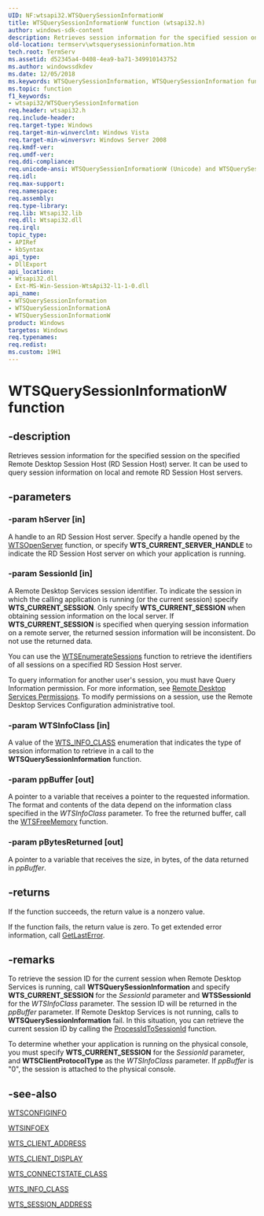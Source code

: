```yaml
---
UID: NF:wtsapi32.WTSQuerySessionInformationW
title: WTSQuerySessionInformationW function (wtsapi32.h)
author: windows-sdk-content
description: Retrieves session information for the specified session on the specified Remote Desktop Session Host (RD Session Host) server.
old-location: termserv\wtsquerysessioninformation.htm
tech.root: TermServ
ms.assetid: d52345a4-0408-4ea9-ba71-349910143752
ms.author: windowssdkdev
ms.date: 12/05/2018
ms.keywords: WTSQuerySessionInformation, WTSQuerySessionInformation function [Remote Desktop Services], WTSQuerySessionInformationA, WTSQuerySessionInformationW, _win32_wtsquerysessioninformation, termserv.wtsquerysessioninformation, wtsapi32/WTSQuerySessionInformation, wtsapi32/WTSQuerySessionInformationA, wtsapi32/WTSQuerySessionInformationW
ms.topic: function
f1_keywords:
- wtsapi32/WTSQuerySessionInformation
req.header: wtsapi32.h
req.include-header: 
req.target-type: Windows
req.target-min-winverclnt: Windows Vista
req.target-min-winversvr: Windows Server 2008
req.kmdf-ver: 
req.umdf-ver: 
req.ddi-compliance: 
req.unicode-ansi: WTSQuerySessionInformationW (Unicode) and WTSQuerySessionInformationA (ANSI)
req.idl: 
req.max-support: 
req.namespace: 
req.assembly: 
req.type-library: 
req.lib: Wtsapi32.lib
req.dll: Wtsapi32.dll
req.irql: 
topic_type:
- APIRef
- kbSyntax
api_type:
- DllExport
api_location:
- Wtsapi32.dll
- Ext-MS-Win-Session-WtsApi32-l1-1-0.dll
api_name:
- WTSQuerySessionInformation
- WTSQuerySessionInformationA
- WTSQuerySessionInformationW
product: Windows
targetos: Windows
req.typenames: 
req.redist: 
ms.custom: 19H1
---
```


# WTSQuerySessionInformationW function


## -description


Retrieves session information for the specified session on the specified Remote Desktop Session Host (RD Session Host) server. It can be used 
    to query session information on local and remote RD Session Host servers.


## -parameters




### -param hServer [in]

A handle to an RD Session Host server. Specify a handle opened by the 
      <a href="https://docs.microsoft.com/windows/desktop/api/wtsapi32/nf-wtsapi32-wtsopenservera">WTSOpenServer</a> function, or specify 
      <b>WTS_CURRENT_SERVER_HANDLE</b> to indicate the RD Session Host server on which your application 
      is running.


### -param SessionId [in]

A Remote Desktop Services session identifier. To indicate the session in which the calling application is running 
      (or the current session) specify <b>WTS_CURRENT_SESSION</b>. Only specify 
      <b>WTS_CURRENT_SESSION</b> when obtaining session information on the local server. If 
      <b>WTS_CURRENT_SESSION</b> is specified when querying session information on a remote server, 
      the returned session information will be inconsistent. Do not use the returned data.

You can use the <a href="https://docs.microsoft.com/windows/desktop/api/wtsapi32/nf-wtsapi32-wtsenumeratesessionsa">WTSEnumerateSessions</a> 
       function to retrieve the identifiers of all sessions on a specified RD Session Host server.

To query information for another user's session, you must have Query Information permission. For more 
       information, see <a href="https://docs.microsoft.com/windows/desktop/TermServ/terminal-services-permissions">Remote Desktop Services 
       Permissions</a>. To modify permissions on a session, use the Remote Desktop Services Configuration administrative 
       tool.


### -param WTSInfoClass [in]

A value of the <a href="https://docs.microsoft.com/windows/desktop/api/wtsapi32/ne-wtsapi32-wts_info_class">WTS_INFO_CLASS</a> enumeration that indicates the type of 
    session information to retrieve in a call to the 
    <b>WTSQuerySessionInformation</b> function.


### -param ppBuffer [out]

A pointer to a variable that receives a pointer to the requested information. The format and contents of the 
      data depend on the information class specified in the <i>WTSInfoClass</i> parameter. To free 
      the returned buffer, call the <a href="https://docs.microsoft.com/windows/desktop/api/wtsapi32/nf-wtsapi32-wtsfreememory">WTSFreeMemory</a> 
      function.


### -param pBytesReturned [out]

A pointer to a variable that receives the size, in bytes, of the data returned in 
      <i>ppBuffer</i>.


## -returns



If the function succeeds, the return value is a nonzero value.

If the function fails, the return value is zero. To get extended error information, call 
       <a href="https://docs.microsoft.com/windows/desktop/api/errhandlingapi/nf-errhandlingapi-getlasterror">GetLastError</a>.




## -remarks



To retrieve the session ID for the current session when Remote Desktop Services is running, call 
    <b>WTSQuerySessionInformation</b> and specify 
    <b>WTS_CURRENT_SESSION</b> for the <i>SessionId</i> parameter and 
    <b>WTSSessionId</b> for the <i>WTSInfoClass</i> parameter. The session ID 
    will be returned in the <i>ppBuffer</i> parameter. If Remote Desktop Services is not running, calls 
    to <b>WTSQuerySessionInformation</b> fail. In 
    this situation, you can retrieve the current session ID by calling the 
    <a href="https://docs.microsoft.com/windows/desktop/api/processthreadsapi/nf-processthreadsapi-processidtosessionid">ProcessIdToSessionId</a> function.

To determine whether your application is running on the physical console, you must specify 
    <b>WTS_CURRENT_SESSION</b> for the <i>SessionId</i> parameter, and 
    <b>WTSClientProtocolType</b> as the <i>WTSInfoClass</i> parameter. 
    If <i>ppBuffer</i> is "0", the session is attached to the physical console.




## -see-also




<a href="https://docs.microsoft.com/windows/desktop/api/wtsapi32/ns-wtsapi32-wtsconfiginfoa">WTSCONFIGINFO</a>



<a href="https://docs.microsoft.com/windows/desktop/api/wtsapi32/ns-wtsapi32-wtsinfoexa">WTSINFOEX</a>



<a href="https://docs.microsoft.com/windows/desktop/api/wtsapi32/ns-wtsapi32-_wts_client_address">WTS_CLIENT_ADDRESS</a>



<a href="https://docs.microsoft.com/windows/desktop/api/wtsapi32/ns-wtsapi32-_wts_client_display">WTS_CLIENT_DISPLAY</a>



<a href="https://docs.microsoft.com/windows/desktop/api/wtsapi32/ne-wtsapi32-_wts_connectstate_class">WTS_CONNECTSTATE_CLASS</a>



<a href="https://docs.microsoft.com/windows/desktop/api/wtsapi32/ne-wtsapi32-wts_info_class">WTS_INFO_CLASS</a>



<a href="https://docs.microsoft.com/windows/desktop/api/wtsapi32/ns-wtsapi32-wts_session_address">WTS_SESSION_ADDRESS</a>
 

 

